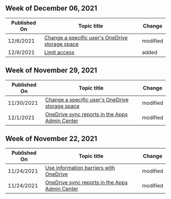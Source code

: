 <!-- This file is generated automatically each week. Changes made to this file will be overwritten.-->



## Week of December 06, 2021


| Published On |Topic title | Change |
|------|------------|--------|
| 12/6/2021 | [Change a specific user's OneDrive storage space](/OneDrive/change-user-storage) | modified |
| 12/9/2021 | [Limit access](/OneDrive/limit-access) | added |


## Week of November 29, 2021


| Published On |Topic title | Change |
|------|------------|--------|
| 11/30/2021 | [Change a specific user's OneDrive storage space](/OneDrive/change-user-storage) | modified |
| 12/1/2021 | [OneDrive sync reports in the Apps Admin Center](/OneDrive/sync-health) | modified |


## Week of November 22, 2021


| Published On |Topic title | Change |
|------|------------|--------|
| 11/24/2021 | [Use information barriers with OneDrive](/OneDrive/information-barriers) | modified |
| 11/24/2021 | [OneDrive sync reports in the Apps Admin Center](/OneDrive/sync-health) | modified |
